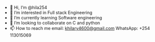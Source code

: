 - 👋 Hi, I’m @hila254
- 👀 I’m interested in Full stack Engineering
- 🌱 I’m currently learning Software engineering
- 💞️ I’m looking to collaborate on C and python
- 📫 How to reach me email: khilary4600@gmail.com WhatsApp: +254 113015069

<!---
hila254/hila254 is a ✨ special ✨ repository because its `README.md` (this file) appears on your GitHub profile.
You can click the Preview link to take a look at your changes.
--->
